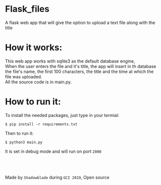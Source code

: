 # Flask_files
A flask web app that will give the option to upload a text file along with the title

# How it works:

This web app works with sqlite3 as the default database engine,<br>
When the user enters the file and it's title, the app will insert in th database the file's name, the first 100 characters, the title and the time at which the file was uploaded.<br>
All the source code is in main.py.

# How to run it:

To install the needed packages, just type in your termial:
```
$ pip install -r requirements.txt
```
Then to run it:
```
$ python3 main.py

```
It is set in debug mode and will run on port `2000`
<br><br><br><br><br>
Made by `Shadowblade` during `GCI 2019`, Open source
